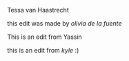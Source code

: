 Tessa van Haastrecht

this edit was made by *olivia de la fuente*

This is an edit from Yassin

this is an edit from *kyle* :)